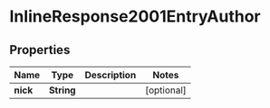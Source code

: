 
# InlineResponse2001EntryAuthor

## Properties
Name | Type | Description | Notes
------------ | ------------- | ------------- | -------------
**nick** | **String** |  |  [optional]



